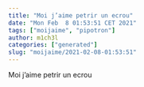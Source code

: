 ```yaml
---
title: "Moi j’aime petrir un ecrou"
date: "Mon Feb  8 01:53:51 CET 2021"
tags: ["moijaime", "pipotron"]
author: m1ch3l
categories: ["generated"]
slug: "moijaime/2021-02-08-01:53:51"
---
```


Moi j’aime petrir un ecrou
